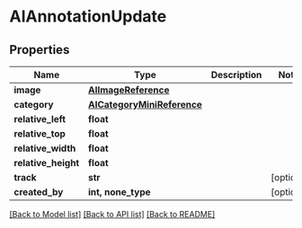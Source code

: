 # AIAnnotationUpdate


## Properties

Name | Type | Description | Notes
------------ | ------------- | ------------- | -------------
**image** | [**AIImageReference**](AIImageReference.md) |  | 
**category** | [**AICategoryMiniReference**](AICategoryMiniReference.md) |  | 
**relative_left** | **float** |  | 
**relative_top** | **float** |  | 
**relative_width** | **float** |  | 
**relative_height** | **float** |  | 
**track** | **str** |  | [optional] 
**created_by** | **int, none_type** |  | [optional] 

[[Back to Model list]](../#documentation-for-models) [[Back to API list]](../#documentation-for-api-endpoints) [[Back to README]](../)



